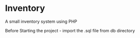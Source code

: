 # Inventory
A small inventory system using PHP


Before Starting the project - import the .sql file from db directory
